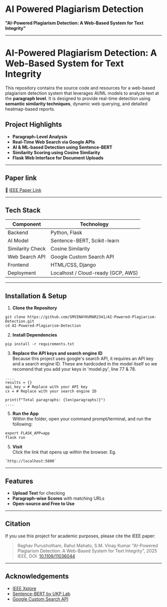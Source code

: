 # AI Powered Plagiarism Detection

**"AI-Powered Plagiarism Detection: A Web-Based System for Text Integrity"**

---


# AI-Powered Plagiarism Detection: A Web-Based System for Text Integrity

This repository contains the source code and resources for a web-based plagiarism detection system that leverages AI/ML models to analyze text at the **paragraph level**. It is designed to provide real-time detection using **semantic similarity techniques**, dynamic web querying, and detailed heatmap-based reports.

## Project Highlights

-  **Paragraph-Level Analysis**
-  **Real-Time Web Search via Google APIs**
-  **AI & ML-based Detection using Sentence-BERT**
-  **Similarity Scoring using Cosine Similarity**
-  **Flask Web Interface for Document Uploads**

---

## Paper link

🔗 [IEEE Paper Link](https://ieeexplore.ieee.org/document/11036044)

---

## Tech Stack

| Component         | Technology                         |
|-------------------|------------------------------------|
| Backend           | Python, Flask                      |
| AI Model          | Sentence-BERT, Scikit-learn        |
| Similarity Check  | Cosine Similarity                  |
| Web Search API    | Google Custom Search API           |
| Frontend          | HTML/CSS, Django                   |
| Deployment        | Localhost / Cloud-ready (GCP, AWS) |

---

## Installation & Setup

1. **Clone the Repository**
```
git clone https://github.com/SMVINAYKUMAR2341/AI-Powered-Plagiarism-Detection.git
cd AI-Powered-Plagiarism-Detection
```

2. **Install Dependencies**

```
pip install -r requirements.txt
```

3. **Replace the API keys and search engine ID**<br>
Because this project uses google's search API, it requires an API key and a search engine ID. These are hardcoded in the model itself so we recomend that you add your keys in 'model.py', line 77 & 78.
```
....
results = {}
api_key = # Replace with your API key 
cx = # Replace with your search engine ID

print(f"Total paragraphs: {len(paragraphs)}")
....
```   
5. **Run the App**<br>
Within the folder, open your command prompt/terminal, and run the following:

```
export FLASK_APP=app
flask run
```

5. **Visit**<br>
Click the link that opens up within the browser.
Eg.
```
`http://localhost:5000`
```

---

## Features

* **Upload Text** for checking
* **Paragraph-wise Scores** with matching URLs
* **Open-source and Free to Use**

---

## Citation

If you use this project for academic purposes, please cite the IEEE paper:

> Raghav Purushotham, Rahul Mahato, S.M. Vinay Kumar
> "AI-Powered Plagiarism Detection: A Web-Based System for Text Integrity",
> 2025 IEEE, DOI: [10.1109/11036044](https://ieeexplore.ieee.org/document/11036044)


---

## Acknowledgements

* [IEEE Xplore](https://ieeexplore.ieee.org/)
* [Sentence-BERT by UKP Lab](https://www.sbert.net/)
* [Google Custom Search API](https://programmablesearchengine.google.com/)


